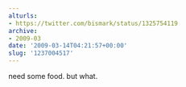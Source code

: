 ```yaml
---
alturls:
- https://twitter.com/bismark/status/1325754119
archive:
- 2009-03
date: '2009-03-14T04:21:57+00:00'
slug: '1237004517'
---
```


need some food. but what.

